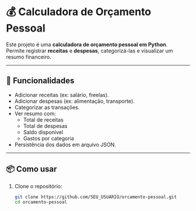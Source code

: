# 💰 Calculadora de Orçamento Pessoal

Este projeto é uma **calculadora de orçamento pessoal em Python**.  
Permite registrar **receitas** e **despesas**, categorizá-las e visualizar um resumo financeiro.

---

## 🚀 Funcionalidades
- Adicionar receitas (ex: salário, freelas).
- Adicionar despesas (ex: alimentação, transporte).
- Categorizar as transações.
- Ver resumo com:
  - Total de receitas
  - Total de despesas
  - Saldo disponível
  - Gastos por categoria
- Persistência dos dados em arquivo JSON.

---

## 📦 Como usar

1. Clone o repositório:
   ```bash
   git clone https://github.com/SEU_USUARIO/orcamento-pessoal.git
   cd orcamento-pessoal
